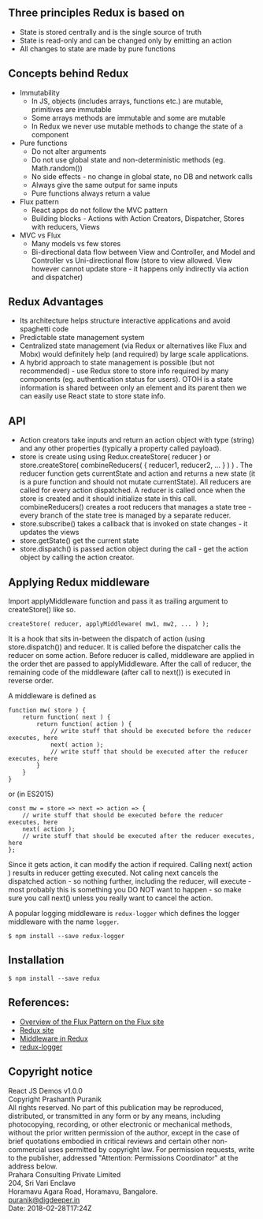 ## Three principles Redux is based on
- State is stored centrally and is the single source of truth
- State is read-only and can be changed only by emitting an action
- All changes to state are made by pure functions

## Concepts behind Redux
- Immutability
    * In JS, objects (includes arrays, functions etc.) are mutable, primitives are immutable
    * Some arrays methods are immutable and some are mutable
    * In Redux we never use mutable methods to change the state of a component
- Pure functions
    * Do not alter arguments
    * Do not use global state and non-deterministic methods (eg. Math.random())
    * No side effects - no change in global state, no DB and network calls
    * Always give the same output for same inputs
    * Pure functions always return a value
- Flux pattern
    * React apps do not follow the MVC pattern
    * Building blocks - Actions with Action Creators, Dispatcher, Stores with reducers, Views
- MVC vs Flux
    * Many models vs few stores
    * Bi-directional data flow between View and Controller, and Model and Controller vs Uni-directional flow (store to view allowed. View however cannot update store - it happens only indirectly via action and dispatcher)

## Redux Advantages
- Its architecture helps structure interactive applications and avoid spaghetti code
- Predictable state management system
- Centralized state management (via Redux or alternatives like Flux and Mobx) would definitely help (and required) by large scale applications.
- A hybrid approach to state management is possible (but not recommended) - use Redux store to store info required by many components (eg. authentication status for users). OTOH is a state information is shared between only an element and its parent then we can easily use React state to store state info.

## API
* Action creators take inputs and return an action object with type (string) and any other properties (typically a property called payload).
* store is create using using Redux.createStore( reducer ) or store.createStore( combineReducers( { reducer1, reducer2, ... } ) ) . The reducer function gets currentState and action and returns a new state (it is a pure function and should not mutate currentState). All reducers are called for every action dispatched. A reducer is called once when the store is created and it should initialize state in this call. combineReducers() creates a root reducers that manages a state tree - every branch of the state tree is managed by a separate reducer.
* store.subscribe() takes a callback that is invoked on state changes - it updates the views
* store.getState() get the current state
* store.dispatch() is passed action object during the call - get the action object by calling the action creator.

## Applying Redux middleware
Import applyMiddleware function and pass it as trailing argument to createStore() like so.
```
createStore( reducer, applyMiddleware( mw1, mw2, ... ) );
```
It is a hook that sits in-between the dispatch of action (using store.dispatch()) and reducer. It is called before the dispatcher calls the reducer on some action. Before reducer is called, middleware are applied in the order thet are passed to applyMiddleware. After the call of reducer, the remaining code of the middleware (after call to next()) is executed in reverse order.

A middleware is defined as
```
function mw( store ) {
    return function( next ) {
        return function( action ) {
            // write stuff that should be executed before the reducer executes, here 
            next( action );
            // write stuff that should be executed after the reducer executes, here 
        }
    }
}
```
or (in ES2015)
```
const mw = store => next => action => {
    // write stuff that should be executed before the reducer executes, here 
    next( action );
    // write stuff that should be executed after the reducer executes, here 
};
```
Since it gets action, it can modify the action if required. Calling next( action ) results in reducer getting executed. Not caling next cancels the dispatched action - so nothing further, including the reducer, will execute - most probably this is something you DO NOT want to happen - so make sure you call next() unless you really want to cancel the action.

A popular logging middleware is ```redux-logger``` which defines the logger middleware with the name ```logger```.
```
$ npm install --save redux-logger
```

## Installation
```
$ npm install --save redux
```

## References:
* [Overview of the Flux Pattern on the Flux site](https://facebook.github.io/flux/docs/in-depth-overview.html)
* [Redux site](https://redux.js.org/)
* [Middleware in Redux](https://redux.js.org/advanced/middleware)
* [redux-logger](https://github.com/evgenyrodionov/redux-logger)

## Copyright notice
React JS Demos v1.0.0  
Copyright Prashanth Puranik  
All rights reserved. No part of this publication may be reproduced, distributed, or transmitted in any form or by any means, including photocopying, recording, or other electronic or mechanical methods, without the prior written permission of the author, except in the case of brief quotations embodied in critical reviews and certain other non-commercial uses permitted by copyright law. For permission requests, write to the publisher, addressed "Attention: Permissions Coordinator" at the address below.  
Prahara Consulting Private Limited  
204, Sri Vari Enclave  
Horamavu Agara Road, Horamavu, Bangalore.   
puranik@digdeeper.in  
Date: 2018-02-28T17:24Z  